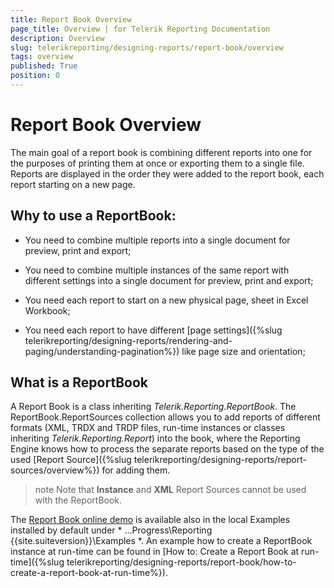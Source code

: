 ```yaml
---
title: Report Book Overview
page_title: Overview | for Telerik Reporting Documentation
description: Overview
slug: telerikreporting/designing-reports/report-book/overview
tags: overview
published: True
position: 0
---
```


# Report Book Overview



The main goal of a report book is combining different reports into one for the purposes of printing         them at once or exporting them to a single file. Reports are displayed in the order they were added to the         report book, each report starting on a new page.       

## Why to use a ReportBook:

* You need to combine multiple reports into a single document for preview, print and export;

* You need to combine multiple instances of the same report with different settings into a single document for preview, print and export;

* You need each report to start on a new physical page, sheet in Excel Workbook;

* You need each report to have different [page settings]({%slug telerikreporting/designing-reports/rendering-and-paging/understanding-pagination%}) like page size and orientation;             

## What is a ReportBook

A Report Book is a class inheriting *Telerik.Reporting.ReportBook*.           The ReportBook.ReportSources collection allows you to add reports of different formats           (XML, TRDX and TRDP files, run-time instances or classes inheriting *Telerik.Reporting.Report*) into the book,           where the Reporting Engine knows how to process the separate reports based on the type of the           used [Report Source]({%slug telerikreporting/designing-reports/report-sources/overview%}) for adding them.         

>note Note that  __Instance__  and  __XML__  Report Sources cannot be used with the ReportBook.           


The [Report Book online demo](https://demos.telerik.com/reporting/report-book) is available also in the local Examples installed by default under *             ...Progress\Reporting {{site.suiteversion}}\Examples           *.           An example how to create a ReportBook instance at run-time can be found in [How to: Create a Report Book at run-time]({%slug telerikreporting/designing-reports/report-book/how-to-create-a-report-book-at-run-time%}).         
